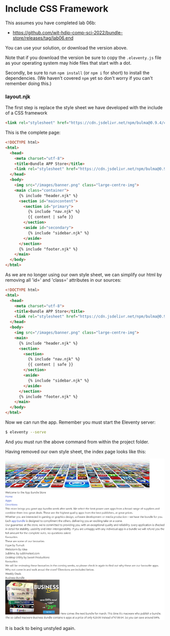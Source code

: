 # Include CSS Framework

This assumes you have completed lab 06b:

- <https://github.com/wit-hdip-comp-sci-2022/bundle-store/releases/tag/lab06.end>

You can use your solution, or download the version above.

Note that if you download the version be sure to copy the `.eleventy.js` file as your operating system may hide files that start with a dot.

Secondly, be sure to run `npm install` (or `npm i` for short) to install the dependencies. (We haven't covered `npm` yet so don't worry if you can't remember doing this.)

### layout.njk

The first step is replace the style sheet we have developed with the include of a CSS framework 

~~~html
<link rel="stylesheet" href="https://cdn.jsdelivr.net/npm/bulma@0.9.4/css/bulma.min.css">
~~~

This is the complete page:

~~~html
<!DOCTYPE html>
<html>
  <head>
    <meta charset="utf-8">
    <title>Bundle APP Store</title>
    <link rel="stylesheet" href="https://cdn.jsdelivr.net/npm/bulma@0.9.4/css/bulma.min.css">
  </head>
  <body>
    <img src="/images/banner.png" class="large-centre-img">
    <main class="container">
      {% include "header.njk" %}
      <section id="maincontent">
        <section id="primary">
          {% include "nav.njk" %}
          {{ content | safe }}
        </section>
        <aside id="secondary">
          {% include "sidebar.njk" %}
        </aside>
      </section>
      {% include "footer.njk" %}
    </main>
  </body>
</html>
~~~

As we are no longer using our own style sheet, we can simplify our html by removing all 'id=' and 'class=' attributes in our sources:

~~~html
<!DOCTYPE html>
<html>
  <head>
    <meta charset="utf-8">
    <title>Bundle APP Store</title>
    <link rel="stylesheet" href="https://cdn.jsdelivr.net/npm/bulma@0.9.4/css/bulma.min.css">
  </head>
  <body>
    <img src="/images/banner.png" class="large-centre-img">
    <main>
      {% include "header.njk" %}
      <section>
        <section>
          {% include "nav.njk" %}      
          {{ content | safe }}
        </section>
        <aside>
          {% include "sidebar.njk" %}
        </aside>
      </section>
      {% include "footer.njk" %}
    </main>
  </body>
</html>
~~~

Now we can run the app. Remember you must start the Eleventy server:

~~~bash
$ eleventy --serve
~~~

And you must run the above command from within the project folder.

Having removed our own style sheet, the index page looks like this:

![](img/01.png)

It is back to being unstyled again.